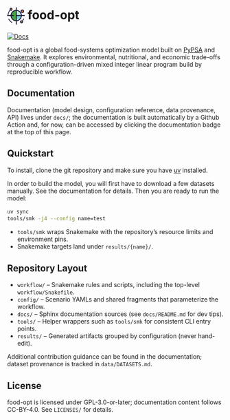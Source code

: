 <!--
SPDX-FileCopyrightText: 2025 Koen van Greevenbroek

SPDX-License-Identifier: CC-BY-4.0
-->

<h1>
  <img src="docs/_static/logo.svg" alt="food-opt logo" height="40" style="vertical-align: middle;"> food-opt
</h1>

[![Docs](https://github.com/Sustainable-Solutions-Lab/food-opt/actions/workflows/docs.yml/badge.svg)](https://github.com/Sustainable-Solutions-Lab/food-opt/actions/workflows/docs.yml)

food-opt is a global food-systems optimization model built on [PyPSA](https://pypsa.org/) and [Snakemake](https://snakemake.readthedocs.io). It explores environmental, nutritional, and economic trade-offs through a configuration-driven mixed integer linear program build by reproducible workflow.

## Documentation

Documentation (model design, configuration reference, data provenance, API) lives under `docs/`; the documentation is built automatically by a Github Action and, for now, can be accessed by clicking the documentation badge at the top of this page.

## Quickstart

To install, clone the git repository and make sure you have [uv](https://docs.astral.sh/uv/) installed.

In order to build the model, you will first have to download a few datasets manually. See the documentation for details. Then you are ready to run the model:

```bash
uv sync
tools/smk -j4 --config name=test
```

- `tools/smk` wraps Snakemake with the repository’s resource limits and environment pins.
- Snakemake targets land under `results/{name}/`.

## Repository Layout

- `workflow/` – Snakemake rules and scripts, including the top-level `workflow/Snakefile`.
- `config/` – Scenario YAMLs and shared fragments that parameterize the workflow.
- `docs/` – Sphinx documentation sources (see `docs/README.md` for dev tips).
- `tools/` – Helper wrappers such as `tools/smk` for consistent CLI entry points.
- `results/` – Generated artifacts grouped by configuration (never hand-edit).

Additional contribution guidance can be found in the documentation; dataset provenance is tracked in `data/DATASETS.md`.

## License

food-opt is licensed under GPL-3.0-or-later; documentation content follows CC-BY-4.0. See `LICENSES/` for details.
